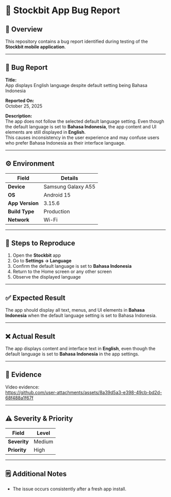 # 🐞 Stockbit App Bug Report

## 📌 Overview
This repository contains a bug report identified during testing of the **Stockbit mobile application**.  

---

## 🧾 Bug Report

**Title:**  
App displays English language despite default setting being Bahasa Indonesia  

**Reported On:**  
October 25, 2025

**Description:**  
The app does not follow the selected default language setting. Even though the default language is set to **Bahasa Indonesia**, the app content and UI elements are still displayed in **English**.  
This causes inconsistency in the user experience and may confuse users who prefer Bahasa Indonesia as their interface language.

---

## ⚙️ Environment
| Field | Details |
|-------|----------|
| **Device** | Samsung Galaxy A55 |
| **OS** | Android 15 |
| **App Version** | 3.15.6 |
| **Build Type** | Production |
| **Network** | Wi-Fi |

---

## 🧭 Steps to Reproduce
1. Open the **Stockbit** app  
2. Go to **Settings → Language**  
3. Confirm the default language is set to **Bahasa Indonesia**  
4. Return to the Home screen or any other screen  
5. Observe the displayed language  

---

## ✅ Expected Result
The app should display all text, menus, and UI elements in **Bahasa Indonesia** when the default language setting is set to Bahasa Indonesia.

---

## ❌ Actual Result
The app displays content and interface text in **English**, even though the default language is set to **Bahasa Indonesia** in the app settings.

---

## 📸 Evidence
Video evidence:  
https://github.com/user-attachments/assets/8a39d5a3-e398-49cb-bd2d-68f488a1f67f


---

## ⚠️ Severity & Priority
| Field | Level |
|--------|--------|
| **Severity** | Medium |
| **Priority** | High |

---

## 🗒️ Additional Notes
- The issue occurs consistently after a fresh app install.  

